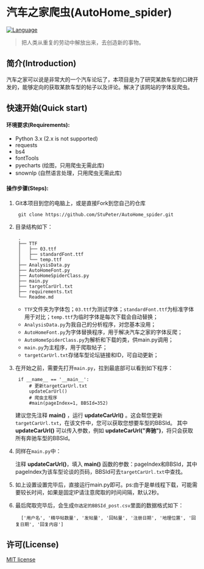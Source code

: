 # 汽车之家爬虫(AutoHome_spider)
[![Language](https://img.shields.io/badge/Language-Python-blue.svg)](https://www.python.org)

> 把人类从重复的劳动中解放出来，去创造新的事物。


## 简介(Introduction)

汽车之家可以说是非常大的一个汽车论坛了，本项目是为了研究某款车型的口碑开发的，能够定向的获取某款车型的帖子以及评论。解决了该网站的字体反爬虫。

## 快速开始(Quick start)

#### 环境要求(Requirements):

* Python 3.x (2.x is not supported)
* requests
* bs4
* fontTools
* pyecharts (绘图，只用爬虫无需此库)
* snownlp (自然语言处理，只用爬虫无需此库)

#### 操作步骤(Steps):

1. Git本项目到您的电脑上，或是直接Fork到您自己的仓库

        git clone https://github.com/StuPeter/AutoHome_spider.git

2. 目录结构如下：

        .
        ├── TTF
        │   ├── 03.ttf
        │   ├── standardFont.ttf
        │   └── temp.ttf
        ├── AnalysisData.py
        ├── AutoHomeFont.py
        ├── AutoHomeSpiderClass.py
        ├── main.py
        ├── targetCarUrl.txt
        ├── requirements.txt
        └── Readme.md
    
    + `TTF`文件夹为字体包；`03.ttf`为测试字体；`standardFont.ttf`为标准字体用于对比；`temp.ttf`为临时字体是每次下载会自动替换；
    + `AnalysisData.py`为我自己的分析程序，对您基本没用；
    + `AutoHomeFont.py`为字体替换程序，用于解决汽车之家的字体反爬；
    + `AutoHomeSpiderClass.py`为解析和下载的类，供main.py调用；
    + `main.py`为主程序，用于爬取帖子；
    + `targetCarUrl.txt`存储车型论坛链接和ID，可自动更新；
    
3. 在开始之前，需要先打开`main.py`，拉到最底部可以看到如下程序：

        if __name__ == '__main__':
            # 更新targetCarUrl.txt
            updateCarUrl()
            # 爬虫主程序
            #main(pageIndex=1, BBSId=352)
    
   建议您先注释 **main()** ，运行 **updateCarUrl()** 。这会帮您更新`targetCarUrl.txt`，在该文件中，您可以获取您想要车型的BBSId。
   其中 **updateCarUrl()** 可以传入参数，例如 **updateCarUrl("奔驰")**，将只会获取所有奔驰车型的BBSId。

4. 同样在`main.py`中：

   注释 **updateCarUrl()**，填入 **main()** 函数的参数：pageIndex和BBSId，其中pageIndex为该车型论谈的页码，BBSId可去`targetCarUrl.txt`中查找。

5. 如上设置设置完毕后，直接运行main.py即可。ps:由于是单线程下载，可能需要较长时间，如果是固定IP请注意爬取的时间间隔，默认2秒。

6. 最后爬取完毕后，会生成`你选定的BBSId_post.csv`里面的数据格式如下：

         ['用户名', '精华帖数量', '发帖量', '回帖量', '注册日期', '地理位置', '回复日期', '回复内容']

## 许可(License)
[MIT license](https://github.com/StuPeter/Sougou_dict_spider/blob/master/LICENSE "MIT license")
    


